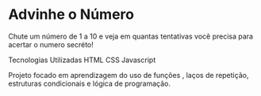 # Advinhe o Número
Chute um número de 1 a 10 e veja em quantas tentativas você precisa para acertar o numero secréto!

Tecnologias Utilizadas
HTML
CSS
Javascript

Projeto focado em aprendizagem do uso de funções , laços de repetição, estruturas condicionais e  lógica de programação.
